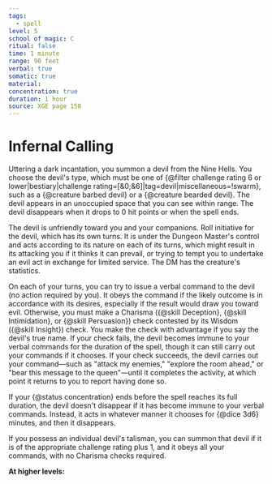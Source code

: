 ```yaml
---
tags:
  - spell
level: 5
school of magic: C
ritual: false
time: 1 minute
range: 90 feet
verbal: true
somatic: true
material: 
concentration: true
duration: 1 hour
source: XGE page 158
---
```

# Infernal Calling
Uttering a dark incantation, you summon a devil from the Nine Hells. You choose the devil's type, which must be one of {@filter challenge rating 6 or lower|bestiary|challenge rating=[&0;&6]|tag=devil|miscellaneous=!swarm}, such as a {@creature barbed devil} or a {@creature bearded devil}. The devil appears in an unoccupied space that you can see within range. The devil disappears when it drops to 0 hit points or when the spell ends.

The devil is unfriendly toward you and your companions. Roll initiative for the devil, which has its own turns. It is under the Dungeon Master's control and acts according to its nature on each of its turns, which might result in its attacking you if it thinks it can prevail, or trying to tempt you to undertake an evil act in exchange for limited service. The DM has the creature's statistics.

On each of your turns, you can try to issue a verbal command to the devil (no action required by you). It obeys the command if the likely outcome is in accordance with its desires, especially if the result would draw you toward evil. Otherwise, you must make a Charisma ({@skill Deception}, {@skill Intimidation}, or {@skill Persuasion}) check contested by its Wisdom ({@skill Insight}) check. You make the check with advantage if you say the devil's true name. If your check fails, the devil becomes immune to your verbal commands for the duration of the spell, though it can still carry out your commands if it chooses. If your check succeeds, the devil carries out your command—such as "attack my enemies," "explore the room ahead," or "bear this message to the queen"—until it completes the activity, at which point it returns to you to report having done so.

If your {@status concentration} ends before the spell reaches its full duration, the devil doesn't disappear if it has become immune to your verbal commands. Instead, it acts in whatever manner it chooses for {@dice 3d6} minutes, and then it disappears.

If you possess an individual devil's talisman, you can summon that devil if it is of the appropriate challenge rating plus 1, and it obeys all your commands, with no Charisma checks required.

**At higher levels:** 